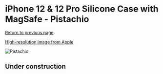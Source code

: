 # iPhone 12 & 12 Pro Silicone Case with MagSafe - Pistachio

[Return to previous page](/iphone_12)

[High-resolution image from Apple](https://store.storeimages.cdn-apple.com/8756/as-images.apple.com/is/MK003?wid=4500&hei=4500&fmt=png)

<div style="width: 500px"><img src="/everyphone/MK003.png" alt="Pistachio"></div>

## Under construction
